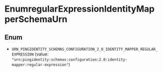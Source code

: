 

# EnumregularExpressionIdentityMapperSchemaUrn

## Enum


* `URN_PINGIDENTITY_SCHEMAS_CONFIGURATION_2_0_IDENTITY_MAPPER_REGULAR_EXPRESSION` (value: `"urn:pingidentity:schemas:configuration:2.0:identity-mapper:regular-expression"`)



